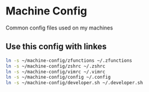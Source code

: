 # Machine Config

Common config files used on my machines

## Use this config with linkes

```sh
ln -s ~/machine-config/zfunctions ~/.zfunctions
ln -s ~/machine-config/zshrc ~/.zshrc
ln -s ~/machine-config/vimrc ~/.vimrc
ln -s ~/machine-config/config ~/.config
ln -s ~/machine-config/developer.sh ~/.developer.sh
```

